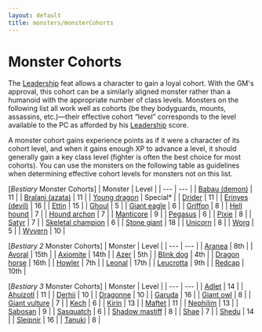 ```yaml
---
layout: default
title: monsters/monsterCohorts
---
```

# Monster Cohorts

The [Leadership](../feats#_leadership) feat allows a character to gain a loyal cohort. With the GM's approval, this cohort can be a similarly aligned monster rather than a humanoid with the appropriate number of class levels. Monsters on the following list all work well as cohorts (be they bodyguards, mounts, assassins, etc.)—their effective cohort “level” corresponds to the level available to the PC as afforded by his [Leadership](../feats#_leadership) score.

A monster cohort gains experience points as if it were a character of its cohort level, and when it gains enough XP to advance a level, it should generally gain a key class level (fighter is often the best choice for most cohorts). You can use the monsters on the following table as guidelines when determining effective cohort levels for monsters not on this list.

[_Bestiary_ Monster Cohorts]
| Monster | Level |
| --- | --- |
| [Babau (demon)](monsters/demon#_demon-babau) | 11 |
| [Bralani (azata)](monsters/azata#_azata-bralani) | 11 |
| [Young dragon](monsters/dragon) | Special\* |
| [Drider](monsters/drider) | 11 |
| [Erinyes (devil)](monsters/devil#_devil-erinyes) | 16 |
| [Ettin](monsters/ettin) | 15 |
| [Ghoul](monsters/ghoul) | 5 |
| [Giant eagle](monsters/eagle#_eagle-giant) | 6 |
| [Griffon](monsters/griffon) | 8 |
| [Hell hound](monsters/hellHound) | 7 |
| [Hound archon](monsters/archon#_archon-hound) | 7 |
| [Manticore](monsters/manticore) | 9 |
| [Pegasus](monsters/pegasus) | 6 |
| [Pixie](monsters/pixie) | 8 |
| [Satyr](monsters/satyr) | 7 |
| [Skeletal champion](monsters/skeletalChampion) | 6 |
| [Stone giant](monsters/giant#_giant-stone) | 18 |
| [Unicorn](monsters/unicorn) | 8 |
| [Worg](monsters/worg) | 5 |
| [Wyvern](monsters/wyvern) | 10 |

[_Bestiary 2_ Monster Cohorts]
| Monster | Level |
| --- | --- |
| [Aranea](additionalMonsters/aranea) | 8th |
| [Avoral](additionalMonsters/agathion#_agathion,-avoral) | 15th |
| [Axiomite](additionalMonsters/axiomite) | 14th |
| [Azer](additionalMonsters/azer) | 5th |
| [Blink dog](additionalMonsters/blinkdog) | 4th |
| [Dragon horse](additionalMonsters/dragonhorse) | 16th |
| [Howler](additionalMonsters/howler) | 7th |
| [Leonal](additionalMonsters/agathion#_agathion,-leonal) | 17th |
| [Leucrotta](additionalMonsters/leucrotta) | 9th |
| [Redcap](additionalMonsters/redcap) | 10th |

[_Bestiary 3_ Monster Cohorts]
| Monster | Level |
| --- | --- |
| [Adlet](bestiary3/adlet) | 14 |
| [Ahuizotl](bestiary3/ahuizotl) | 11 |
| [Derhii](bestiary3/derhii) | 10 |
| [Dragonne](bestiary3/dragonne) | 10 |
| [Garuda](bestiary3/garuda) | 16 |
| [Giant owl](bestiary3/owl) | 8 |
| [Giant vulture](bestiary3/vulture) | 7 |
| [Kech](bestiary3/kech) | 6 |
| [Kirin](bestiary3/kirin) | 13 |
| [Maftet](bestiary3/maftet) | 11 |
| [Nephilim](bestiary3/nephilim) | 13 |
| [Sabosan](bestiary3/sabosan) | 9 |
| [Sasquatch](bestiary3/sasquatch) | 6 |
| [Shadow mastiff](bestiary3/shadowMastiff) | 8 |
| [Shae](bestiary3/shae) | 7 |
| [Shedu](bestiary3/shedu) | 14 |
| [Sleipnir](bestiary3/sleipnir) | 16 |
| [Tanuki](bestiary3/tanuki) | 8 |

